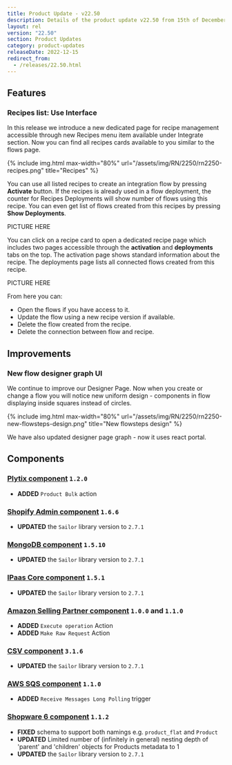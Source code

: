 ```yaml
---
title: Product Update - v22.50
description: Details of the product update v22.50 from 15th of December 2022.
layout: rel
version: "22.50"
section: Product Updates
category: product-updates
releaseDate: 2022-12-15
redirect_from:
  - /releases/22.50.html
---
```


## Features

### Recipes list: Use Interface

In this release we introduce a new dedicated page for recipe management accessible
through new Recipes menu item available under Integrate section. Now you can find
all recipes cards available to you similar to the flows page.

{% include img.html max-width="80%" url="/assets/img/RN/2250/rn2250-recipes.png" title="Recipes" %}

You can use all listed recipes to create an integration flow by pressing **Activate**
button. If the recipes is already used in a flow deployment, the counter for Recipes
Deployments will show number of flows using this recipe. You can even get list of flows
created from this recipes by pressing **Show Deployments**.

PICTURE HERE

You can click on a recipe card to open a dedicated recipe page which includes two
pages accessible through the **activation** and **deployments** tabs on the top.
The activation page shows standard information about the recipe. The deployments
page lists all connected flows created from this recipe.

PICTURE HERE

From here you can:
*   Open the flows if you have access to it.
*   Update the flow using a new recipe version if available.
*   Delete the flow created from the recipe.
*   Delete the connection between flow and recipe.


## Improvements

### New flow designer graph UI

We continue to improve our Designer Page. Now when you create or change a flow
you will notice new uniform design - components in flow displaying inside squares
instead of circles.

{% include img.html max-width="80%" url="/assets/img/RN/2250/rn2250-new-flowsteps-design.png" title="New flowsteps design" %}

We have also updated designer page graph - now it uses react portal.


## Components

### [Plytix component](/components/plytix/) `1.2.0`

*   **ADDED** `Product Bulk` action

### [Shopify Admin component](/components/shopify/) `1.6.6`

*   **UPDATED** the `Sailor` library version to `2.7.1`

### [MongoDB component](/components/mongodb/) `1.5.10`

*   **UPDATED** the `Sailor` library version to `2.7.1`

### [IPaas Core component](/components/ipaas-core/) `1.5.1`

*   **UPDATED** the `Sailor` library version to `2.7.1`

### [Amazon Selling Partner component](/components/amazon-selling-partner-api/) `1.0.0` and `1.1.0`

*   **ADDED** `Execute operation` Action
*   **ADDED** `Make Raw Request` Action

### [CSV component](/components/csv/) `3.1.6`

*   **UPDATED** the `Sailor` library version to `2.7.1`

### [AWS SQS component](/components/aws-sqs/) `1.1.0`

*   **ADDED** `Receive Messages Long Polling` trigger

### [Shopware 6 component](/components/shopware-6/) `1.1.2`

*   **FIXED** schema to support both namings e.g. `product_flat` and `Product`
*   **UPDATED** Limited number of (infinitely in general) nesting depth of 'parent' and 'children' objects for Products metadata to 1
*   **UPDATED** the `Sailor` library version to `2.7.1`

